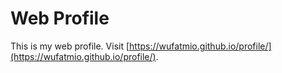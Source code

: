 # Web Profile
This is my web profile.
Visit [https://wufatmio.github.io/profile/](https://wufatmio.github.io/profile/).
